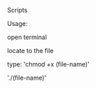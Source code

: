 Scripts

Usage:

open terminal 

locate to the file 

type: 'chmod +x (file-name)'

'./(file-name)'

